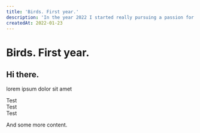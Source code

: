 ```yaml
---
title: 'Birds. First year.'
description: 'In the year 2022 I started really pursuing a passion for bird and wildlife photography.'
createdAt: 2022-01-23
---
```


# Birds. First year.

## Hi there.

lorem ipsum dolor sit amet

<!--more-->

<div class="grid grid-cols-3 gap-6 bg-green-100">
  <div class="bg-green-900 h-64">Test</div>

  <div class="col-span-2 bg-neutral-900 h-64 bg-red-600">Test</div>
  <div class="col-span-2 bg-neutral-900 h-64">Test</div>
</div>

And some more content.
